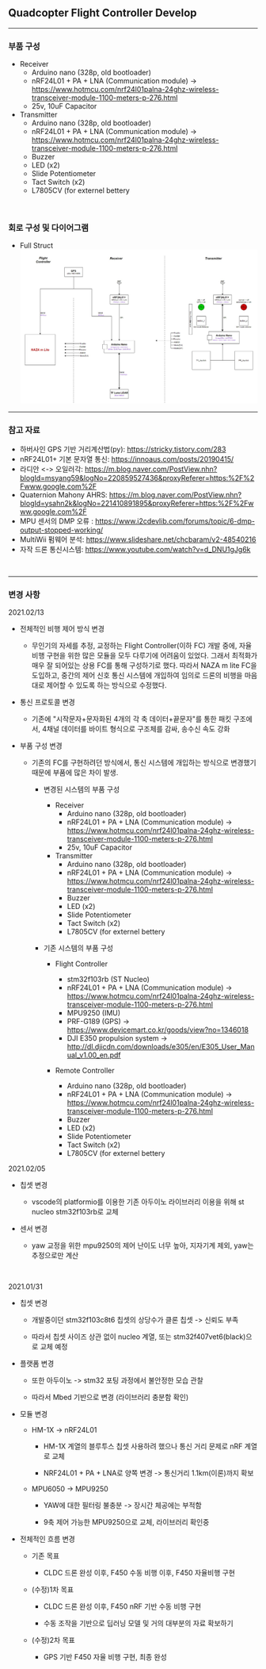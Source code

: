 ## Quadcopter Flight Controller Develop

- - -

### 부품 구성
  - Receiver
    - Arduino nano (328p, old bootloader)
    - nRF24L01 + PA + LNA (Communication module) -> https://www.hotmcu.com/nrf24l01palna-24ghz-wireless-transceiver-module-1100-meters-p-276.html
    - 25v, 10uF Capacitor
  - Transmitter
    - Arduino nano (328p, old bootloader)
    - nRF24L01 + PA + LNA (Communication module) -> https://www.hotmcu.com/nrf24l01palna-24ghz-wireless-transceiver-module-1100-meters-p-276.html
    - Buzzer
    - LED (x2)
    - Slide Potentiometer
    - Tact Switch (x2)
    - L7805CV (for externel bettery 

<br>


### 회로 구성 및 다이어그램

- Full Struct
![Full Struct](https://github.com/kor-taeyoon/Chambit/blob/main/01_Drone_FC/imgs/FullStruct_v1.jpg)





- - -
### 참고 자료
* 하버사인 GPS 기반 거리계산법(py): https://stricky.tistory.com/283
* nRF24L01+ 기본 문자열 통신: https://innoaus.com/posts/20190415/
* 라디안 <-> 오일러각: https://m.blog.naver.com/PostView.nhn?blogId=msyang59&logNo=220859527436&proxyReferer=https:%2F%2Fwww.google.com%2F
* Quaternion Mahony AHRS: https://m.blog.naver.com/PostView.nhn?blogId=ysahn2k&logNo=221410891895&proxyReferer=https:%2F%2Fwww.google.com%2F
* MPU 센서의 DMP 오류 : https://www.i2cdevlib.com/forums/topic/6-dmp-output-stopped-working/
* MultiWii 펌웨어 분석: https://www.slideshare.net/chcbaram/v2-48540216
* 자작 드론 통신시스템: https://www.youtube.com/watch?v=d_DNU1gJg6k



<br>

- - -

### 변경 사항
2021.02/13
- 전체적인 비행 제어 방식 변경
  - 무인기의 자세를 추정, 교정하는 Flight Controller(이하 FC) 개발 중에, 자율 비행 구현을 위한 많은 모듈을 모두 다루기에 어려움이 있었다. 그래서 최적화가 매우 잘 되어있는 상용 FC를 통해 구성하기로 했다. 따라서 NAZA m lite FC을 도입하고, 중간의 제어 신호 통신 시스템에 개입하여 임의로 드론의 비행을 마음대로 제어할 수 있도록 하는 방식으로 수정했다.

- 통신 프로토콜 변경
  - 기존에 "시작문자+문자화된 4개의 각 축 데이터+끝문자"를 통한 패킷 구조에서, 4채널 데이터를 바이트 형식으로 구조체를 감싸, 송수신 속도 강화

- 부품 구성 변경
  - 기존의 FC를 구현하려던 방식에서, 통신 시스템에 개입하는 방식으로 변경했기 때문에 부품에 많은 차이 발생.
    - 변경된 시스템의 부품 구성
      - Receiver
        - Arduino nano (328p, old bootloader)
        - nRF24L01 + PA + LNA (Communication module) -> https://www.hotmcu.com/nrf24l01palna-24ghz-wireless-transceiver-module-1100-meters-p-276.html
        - 25v, 10uF Capacitor
      - Transmitter
        - Arduino nano (328p, old bootloader)
        - nRF24L01 + PA + LNA (Communication module) -> https://www.hotmcu.com/nrf24l01palna-24ghz-wireless-transceiver-module-1100-meters-p-276.html
        - Buzzer
        - LED (x2)
        - Slide Potentiometer
        - Tact Switch (x2)
        - L7805CV (for externel bettery 

    - 기존 시스템의 부품 구성
      - Flight Controller
        - stm32f103rb (ST Nucleo)
        - nRF24L01 + PA + LNA (Communication module) -> https://www.hotmcu.com/nrf24l01palna-24ghz-wireless-transceiver-module-1100-meters-p-276.html
        - MPU9250 (IMU)
        - PRF-G189 (GPS) -> https://www.devicemart.co.kr/goods/view?no=1346018
        - DJI E350 propulsion system -> http://dl.djicdn.com/downloads/e305/en/E305_User_Manual_v1.00_en.pdf
  
      - Remote Controller
        - Arduino nano (328p, old bootloader)
        - nRF24L01 + PA + LNA (Communication module) -> https://www.hotmcu.com/nrf24l01palna-24ghz-wireless-transceiver-module-1100-meters-p-276.html
        - Buzzer
        - LED (x2)
        - Slide Potentiometer
        - Tact Switch (x2)
        - L7805CV (for externel bettery 


2021.02/05
- 칩셋 변경
  - vscode의 platformio를 이용한 기존 아두이노 라이브러리 이용을 위해 st nucleo stm32f103rb로 교체

- 센서 변경
  - yaw 교정을 위한 mpu9250의 제어 난이도 너무 높아, 지자기계 제외, yaw는 추정으로만 계산

<br>
 


2021.01/31
- 칩셋 변경
  - 개발중이던 stm32f103c8t6 칩셋의 상당수가 클론 칩셋 -> 신뢰도 부족

  - 따라서 칩셋 사이즈 상관 없이 nucleo 계열, 또는 stm32f407vet6(black)으로 교체 예정

- 플랫폼 변경
  - 또한 아두이노 -> stm32 포팅 과정에서 불안정한 모습 관찰

  - 따라서 Mbed 기반으로 변경 (라이브러리 충분함 확인)

- 모듈 변경
  - HM-1X -> nRF24L01
    - HM-1X 계열의 블루투스 칩셋 사용하려 했으나 통신 거리 문제로 nRF 계열로 교체

    - NRF24L01 + PA + LNA로 양쪽 변경 -> 통신거리 1.1km(이론)까지 확보
    
  - MPU6050 -> MPU9250
    - YAW에 대한 필터링 불충분 -> 장시간 체공에는 부적함
    
    - 9축 제어 가능한 MPU9250으로 교체, 라이브러리 확인중
    
- 전체적인 흐름 변경
  - 기존 목표
    - CLDC 드론 완성 이후, F450 수동 비행 이후, F450 자율비행 구현
  
  - (수정)1차 목표
    - CLDC 드론 완성 이후, F450 nRF 기반 수동 비행 구현
    
    - 수동 조작을 기반으로 딥러닝 모델 및 거의 대부분의 자료 확보하기
  
  - (수정)2차 목표
    - GPS 기반 F450 자율 비행 구현, 최종 완성
